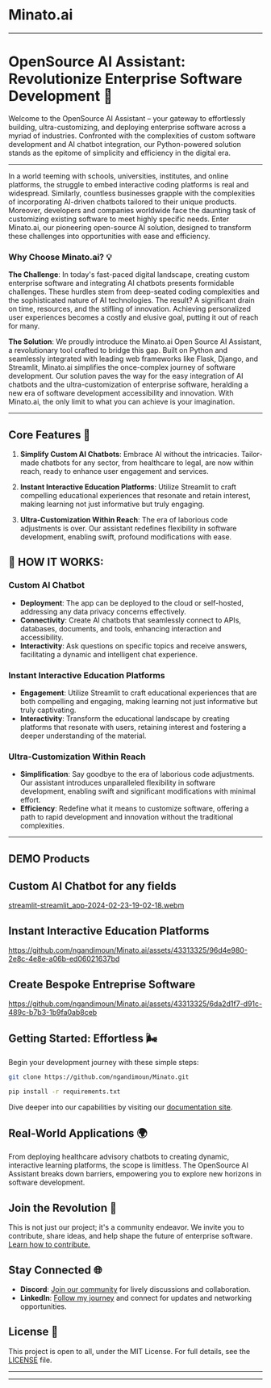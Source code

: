 # Minato.ai

---

# OpenSource AI Assistant: Revolutionize Enterprise Software Development 🌟

Welcome to the OpenSource AI Assistant – your gateway to effortlessly building, ultra-customizing, and deploying enterprise software across a myriad of industries. Confronted with the complexities of custom software development and AI chatbot integration, our Python-powered solution stands as the epitome of simplicity and efficiency in the digital era.


---

In a world teeming with schools, universities, institutes, and online platforms, the struggle to embed interactive coding platforms is real and widespread. Similarly, countless businesses grapple with the complexities of incorporating AI-driven chatbots tailored to their unique products. Moreover, developers and companies worldwide face the daunting task of customizing existing software to meet highly specific needs. Enter Minato.ai, our pioneering open-source AI solution, designed to transform these challenges into opportunities with ease and efficiency.

### Why Choose Minato.ai? 💡

**The Challenge**: In today's fast-paced digital landscape, creating custom enterprise software and integrating AI chatbots presents formidable challenges. These hurdles stem from deep-seated coding complexities and the sophisticated nature of AI technologies. The result? A significant drain on time, resources, and the stifling of innovation. Achieving personalized user experiences becomes a costly and elusive goal, putting it out of reach for many.

**The Solution**: We proudly introduce the Minato.ai Open Source AI Assistant, a revolutionary tool crafted to bridge this gap. Built on Python and seamlessly integrated with leading web frameworks like Flask, Django, and Streamlit, Minato.ai simplifies the once-complex journey of software development. Our solution paves the way for the easy integration of AI chatbots and the ultra-customization of enterprise software, heralding a new era of software development accessibility and innovation. With Minato.ai, the only limit to what you can achieve is your imagination.

---


## Core Features 🚀

1. **Simplify Custom AI Chatbots**: Embrace AI without the intricacies. Tailor-made chatbots for any sector, from healthcare to legal, are now within reach, ready to enhance user engagement and services.

2. **Instant Interactive Education Platforms**: Utilize Streamlit to craft compelling educational experiences that resonate and retain interest, making learning not just informative but truly engaging.

3. **Ultra-Customization Within Reach**: The era of laborious code adjustments is over. Our assistant redefines flexibility in software development, enabling swift, profound modifications with ease.




## 🧠 HOW IT WORKS:

### Custom AI Chatbot
- **Deployment**: The app can be deployed to the cloud or self-hosted, addressing any data privacy concerns effectively.
- **Connectivity**: Create AI chatbots that seamlessly connect to APIs, databases, documents, and tools, enhancing interaction and accessibility.
- **Interactivity**: Ask questions on specific topics and receive answers, facilitating a dynamic and intelligent chat experience.

### Instant Interactive Education Platforms
- **Engagement**: Utilize Streamlit to craft educational experiences that are both compelling and engaging, making learning not just informative but truly captivating.
- **Interactivity**: Transform the educational landscape by creating platforms that resonate with users, retaining interest and fostering a deeper understanding of the material.

### Ultra-Customization Within Reach
- **Simplification**: Say goodbye to the era of laborious code adjustments. Our assistant introduces unparalleled flexibility in software development, enabling swift and significant modifications with minimal effort.
- **Efficiency**: Redefine what it means to customize software, offering a path to rapid development and innovation without the traditional complexities.

---
## DEMO Products


## Custom AI Chatbot for any fields
[streamlit-streamlit_app-2024-02-23-19-02-18.webm](https://github.com/ngandimoun/Minato/assets/43313325/9b4b8e85-f397-495b-8f5e-414e0efc69e5)




## Instant Interactive Education Platforms

https://github.com/ngandimoun/Minato.ai/assets/43313325/96d4e980-2e8c-4e8e-a06b-ed06021637bd



## Create Bespoke Entreprise Software

https://github.com/ngandimoun/Minato.ai/assets/43313325/6da2d1f7-d91c-489c-b7b3-1b9fa0ab8ceb


## Getting Started: Effortless 🌬️

Begin your development journey with these simple steps:

```bash
git clone https://github.com/ngandimoun/Minato.git

pip install -r requirements.txt
```





Dive deeper into our capabilities by visiting our [documentation site](https://minato-ai.streamlit.app/).

## Real-World Applications 🌍

From deploying healthcare advisory chatbots to creating dynamic, interactive learning platforms, the scope is limitless. The OpenSource AI Assistant breaks down barriers, empowering you to explore new horizons in software development.

## Join the Revolution 🤝

This is not just our project; it's a community endeavor. We invite you to contribute, share ideas, and help shape the future of enterprise software. [Learn how to contribute.](https://github.com/ngandimoun/Minato)

## Stay Connected 🌐

- **Discord**: [Join our community](https://discord.com/invite/H2EYXp8C) for lively discussions and collaboration.
- **LinkedIn**: [Follow my journey](https://www.linkedin.com/in/chris-ngandimoun-745508109?utm_source=share&utm_campaign=share_via&utm_content=profile&utm_medium=android_app) and connect for updates and networking opportunities.

## License 📖

This project is open to all, under the MIT License. For full details, see the [LICENSE](https://github.com/ngandimoun/Minato/blob/0fd90241d5baef574cb2fa93151177bf39c20e11/LICENSE) file.

---


---
